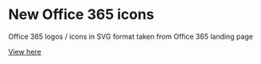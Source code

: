 New Office 365 icons
====================

Office 365 logos / icons in SVG format taken from Office 365 landing page

[View here](https://planetwilson.github.io/Office365logos/)
